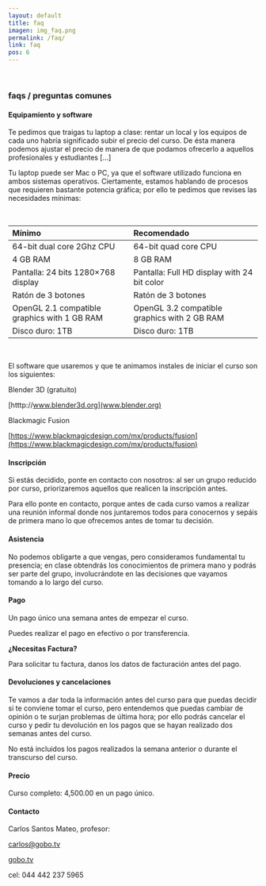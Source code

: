 ```yaml
---
layout: default
title: faq
imagen: img_faq.png
permalink: /faq/
link: faq
pos: 6
---
```

&nbsp;

### faqs / preguntas comunes

#### Equipamiento y software
Te pedimos que traigas tu laptop a clase: rentar un local  y los equipos de cada uno habría significado subir el precio del curso. De ésta manera podemos ajustar el precio de manera de que podamos ofrecerlo a aquellos profesionales y estudiantes […]

Tu laptop puede ser Mac o PC, ya que el software utilizado funciona en ambos sistemas operativos. Ciertamente, estamos hablando de procesos que requieren bastante potencia gráfica; por ello te pedimos que revises las necesidades mínimas:

&nbsp;

| Mínimo | Recomendado |
|:-|:-|
| 64-bit dual core 2Ghz  CPU | 64-bit quad core CPU
| 4 GB RAM | 8 GB RAM
| Pantalla: 24 bits 1280×768 display | Pantalla: Full HD display with 24 bit color
| Ratón de 3 botones | Ratón de 3 botones
| OpenGL 2.1 compatible graphics with 1 GB RAM | OpenGL 3.2 compatible graphics with 2 GB RAM
| Disco duro: 1TB | Disco duro: 1TB 

&nbsp;

El software que usaremos y que te animamos instales de iniciar el curso son los siguientes:

Blender 3D (gratuito)

[htttp://www.blender3d.org](www.blender.org)


Blackmagic Fusion

[https://www.blackmagicdesign.com/mx/products/fusion](https://www.blackmagicdesign.com/mx/products/fusion)

#### Inscripción

Si estás decidido, ponte en contacto con nosotros: al ser un grupo reducido por curso, <span class="spanYellow">priorizaremos aquellos que realicen la inscripción antes.</span>

Para ello ponte en contacto, porque antes de cada curso vamos a realizar una reunión informal donde nos juntaremos todos para conocernos y sepáis de primera mano lo que ofrecemos antes de tomar tu decisión.

#### Asistencia

No podemos obligarte a que vengas, pero consideramos fundamental tu presencia; en clase obtendrás los conocimientos de primera mano y podrás ser parte del grupo, involucrándote en las decisiones que vayamos tomando a lo largo del curso. 

#### Pago

Un pago único una semana antes de empezar el curso.

Puedes realizar el pago en efectivo o por transferencia.

**¿Necesitas Factura?**

Para solicitar tu factura, danos los datos de facturación antes del pago.


#### Devoluciones y cancelaciones

Te vamos a dar toda la información antes del curso para que puedas decidir si te conviene tomar el curso, pero entendemos que puedas cambiar de opinión o te surjan problemas de última hora; por ello podrás cancelar el curso y pedir tu devolución en los pagos que se hayan realizado dos semanas antes del curso.

No está incluidos los pagos realizados la semana anterior o durante el transcurso del curso.


#### Precio

Curso completo: 4,500.00 en un pago único. 

#### Contacto

Carlos Santos Mateo, profesor:

<a href="mailto:carlos@gobo,tv">carlos@gobo.tv</a>

<a href="http://www.gobo.tv">gobo.tv</a>

cel: 044 442 237 5965
